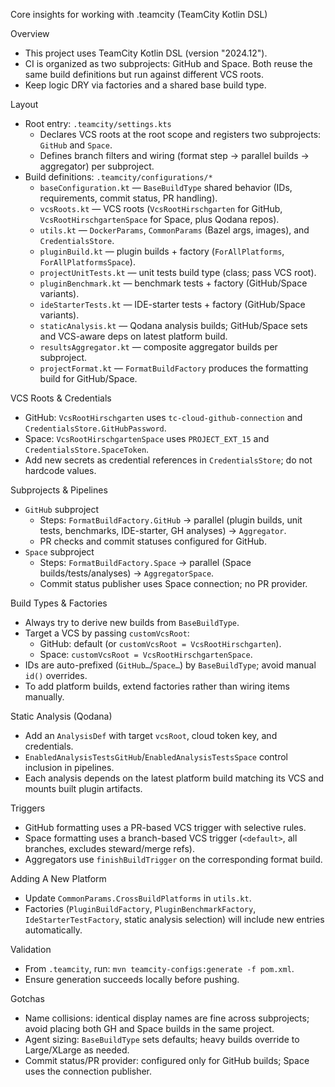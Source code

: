 Core insights for working with .teamcity (TeamCity Kotlin DSL)

Overview
- This project uses TeamCity Kotlin DSL (version "2024.12").
- CI is organized as two subprojects: GitHub and Space. Both reuse the same build definitions but run against different VCS roots.
- Keep logic DRY via factories and a shared base build type.

Layout
- Root entry: `.teamcity/settings.kts`
  - Declares VCS roots at the root scope and registers two subprojects: `GitHub` and `Space`.
  - Defines branch filters and wiring (format step → parallel builds → aggregator) per subproject.
- Build definitions: `.teamcity/configurations/*`
  - `baseConfiguration.kt` — `BaseBuildType` shared behavior (IDs, requirements, commit status, PR handling).
  - `vcsRoots.kt` — VCS roots (`VcsRootHirschgarten` for GitHub, `VcsRootHirschgartenSpace` for Space, plus Qodana repos).
  - `utils.kt` — `DockerParams`, `CommonParams` (Bazel args, images), and `CredentialsStore`.
  - `pluginBuild.kt` — plugin builds + factory (`ForAllPlatforms`, `ForAllPlatformsSpace`).
  - `projectUnitTests.kt` — unit tests build type (class; pass VCS root).
  - `pluginBenchmark.kt` — benchmark tests + factory (GitHub/Space variants).
  - `ideStarterTests.kt` — IDE-starter tests + factory (GitHub/Space variants).
  - `staticAnalysis.kt` — Qodana analysis builds; GitHub/Space sets and VCS-aware deps on latest platform build.
  - `resultsAggregator.kt` — composite aggregator builds per subproject.
  - `projectFormat.kt` — `FormatBuildFactory` produces the formatting build for GitHub/Space.

VCS Roots & Credentials
- GitHub: `VcsRootHirschgarten` uses `tc-cloud-github-connection` and `CredentialsStore.GitHubPassword`.
- Space: `VcsRootHirschgartenSpace` uses `PROJECT_EXT_15` and `CredentialsStore.SpaceToken`.
- Add new secrets as credential references in `CredentialsStore`; do not hardcode values.

Subprojects & Pipelines
- `GitHub` subproject
  - Steps: `FormatBuildFactory.GitHub` → parallel (plugin builds, unit tests, benchmarks, IDE-starter, GH analyses) → `Aggregator`.
  - PR checks and commit statuses configured for GitHub.
- `Space` subproject
  - Steps: `FormatBuildFactory.Space` → parallel (Space builds/tests/analyses) → `AggregatorSpace`.
  - Commit status publisher uses Space connection; no PR provider.

Build Types & Factories
- Always try to derive new builds from `BaseBuildType`.
- Target a VCS by passing `customVcsRoot`:
  - GitHub: default (or `customVcsRoot = VcsRootHirschgarten`).
  - Space: `customVcsRoot = VcsRootHirschgartenSpace`.
- IDs are auto-prefixed (`GitHub…`/`Space…`) by `BaseBuildType`; avoid manual `id()` overrides.
- To add platform builds, extend factories rather than wiring items manually.

Static Analysis (Qodana)
- Add an `AnalysisDef` with target `vcsRoot`, cloud token key, and credentials.
- `EnabledAnalysisTestsGitHub`/`EnabledAnalysisTestsSpace` control inclusion in pipelines.
- Each analysis depends on the latest platform build matching its VCS and mounts built plugin artifacts.

Triggers
- GitHub formatting uses a PR-based VCS trigger with selective rules.
- Space formatting uses a branch-based VCS trigger (`<default>`, all branches, excludes steward/merge refs).
- Aggregators use `finishBuildTrigger` on the corresponding format build.

Adding A New Platform
- Update `CommonParams.CrossBuildPlatforms` in `utils.kt`.
- Factories (`PluginBuildFactory`, `PluginBenchmarkFactory`, `IdeStarterTestFactory`, static analysis selection) will include new entries automatically.

Validation
- From `.teamcity`, run: `mvn teamcity-configs:generate -f pom.xml`.
- Ensure generation succeeds locally before pushing.

Gotchas
- Name collisions: identical display names are fine across subprojects; avoid placing both GH and Space builds in the same project.
- Agent sizing: `BaseBuildType` sets defaults; heavy builds override to Large/XLarge as needed.
- Commit status/PR provider: configured only for GitHub builds; Space uses the connection publisher.
